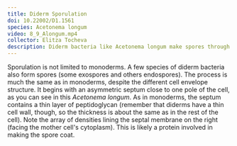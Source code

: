 ```yaml
---
title: Diderm Sporulation
doi: 10.22002/D1.1561
species: Acetonema longum
video: 8_9_Alongum.mp4
collector: Elitza Tocheva
description: Diderm bacteria like Acetonema longum make spores through a specialized division process that starts with formation of a sporulation septum
---
```


Sporulation is not limited to monoderms. A few species of diderm bacteria also form spores (some exospores and others endospores). The process is much the same as in monoderms, despite the different cell envelope structure. It begins with an asymmetric septum close to one pole of the cell, as you can see in this *Acetonema longum*. As in monoderms, the septum contains a thin layer of peptidoglycan (remember that diderms have a thin cell wall, though, so the thickness is about the same as in the rest of the cell). Note the array of densities lining the septal membrane on the right (facing the mother cell's cytoplasm). This is likely a protein involved in making the spore coat.

